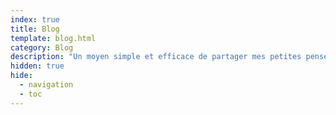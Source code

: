 ```yaml
---
index: true
title: Blog
template: blog.html
category: Blog
description: "Un moyen simple et efficace de partager mes petites pensées"
hidden: true
hide:
  - navigation
  - toc
---
```

